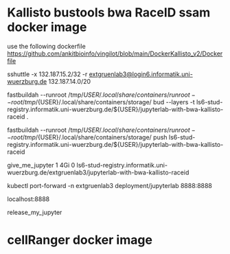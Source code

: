# Kallisto bustools bwa RaceID ssam docker image 

use the following dockerfile https://github.com/ankitbioinfo/vingilot/blob/main/DockerKallisto_v2/Dockerfile

sshuttle -x 132.187.15.2/32 -r extgruenlab3@login6.informatik.uni-wuerzburg.de 132.187.14.0/20

fastbuildah --runroot /tmp/${USER}/.local/share/containers/runroot --root /tmp/${USER}/.local/share/containers/storage/ bud --layers -t ls6-stud-registry.informatik.uni-wuerzburg.de/${USER}/jupyterlab-with-bwa-kallisto-raceid .

fastbuildah --runroot /tmp/${USER}/.local/share/containers/runroot --root /tmp/${USER}/.local/share/containers/storage/ push ls6-stud-registry.informatik.uni-wuerzburg.de/${USER}/jupyterlab-with-bwa-kallisto-raceid

give_me_jupyter 1 4Gi 0 ls6-stud-registry.informatik.uni-wuerzburg.de/extgruenlab3/jupyterlab-with-bwa-kallisto-raceid

kubectl port-forward -n extgruenlab3 deployment/jupyterlab 8888:8888

localhost:8888

release_my_jupyter

# cellRanger docker image 
